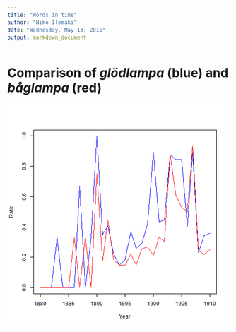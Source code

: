 ```yaml
---
title: "Words in time"
author: "Niko Ilomäki"
date: "Wednesday, May 13, 2015"
output: markdown_document
---
```




# Comparison of *glödlampa* (blue) and *båglampa* (red)

![plot of chunk comp](figure/comp-1.png) 

